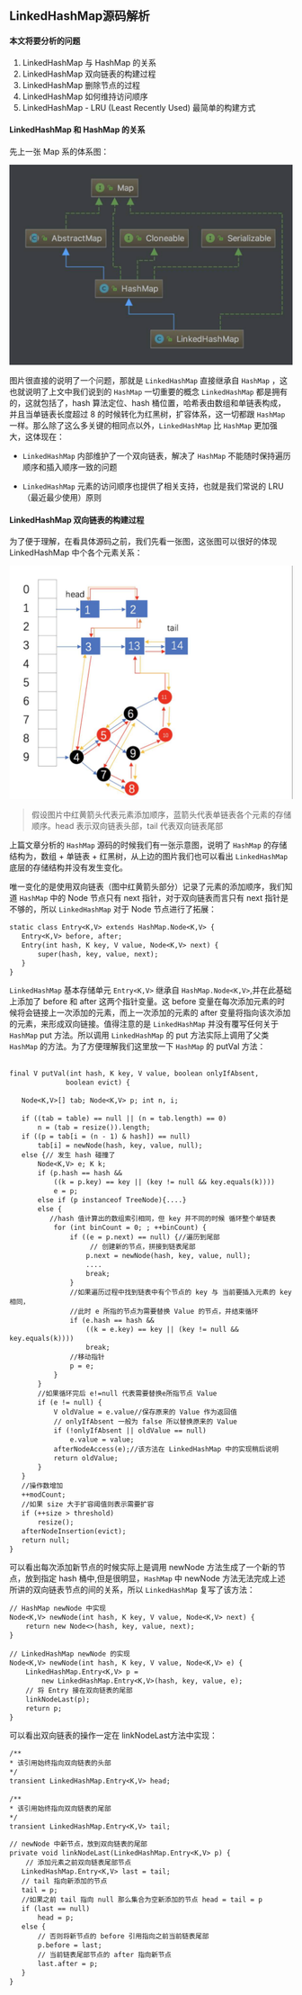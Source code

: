 ## LinkedHashMap源码解析
#### 本文将要分析的问题
1. LinkedHashMap 与 HashMap 的关系
2. LinkedHashMap 双向链表的构建过程
3. LinkedHashMap 删除节点的过程
4. LinkedHashMap 如何维持访问顺序
5. LinkedHashMap - LRU (Least Recently Used) 最简单的构建方式

#### LinkedHashMap 和 HashMap 的关系
先上一张 Map 系的体系图：

![Map体系图](https://github.com/ZLOVE320483/DayDayUp/blob/main/pic/linkedhashmap1.png)

图片很直接的说明了一个问题，那就是 ```LinkedHashMap``` 直接继承自 ```HashMap``` ，这也就说明了上文中我们说到的 ```HashMap``` 一切重要的概念 ```LinkedHashMap``` 都是拥有的，这就包括了，hash 算法定位、hash 桶位置，哈希表由数组和单链表构成，并且当单链表长度超过 8 的时候转化为红黑树，扩容体系，这一切都跟 ```HashMap``` 一样。那么除了这么多关键的相同点以外，```LinkedHashMap``` 比 ```HashMap``` 更加强大，这体现在：

- ```LinkedHashMap``` 内部维护了一个双向链表，解决了 ```HashMap``` 不能随时保持遍历顺序和插入顺序一致的问题

- ```LinkedHashMap``` 元素的访问顺序也提供了相关支持，也就是我们常说的 LRU（最近最少使用）原则

#### LinkedHashMap 双向链表的构建过程

为了便于理解，在看具体源码之前，我们先看一张图，这张图可以很好的体现 LinkedHashMap 中个各个元素关系：

![LinkedHashMap元素关系](https://github.com/ZLOVE320483/DayDayUp/blob/main/pic/linkedhashmap2.png)

> 假设图片中红黄箭头代表元素添加顺序，蓝箭头代表单链表各个元素的存储顺序。head 表示双向链表头部，tail 代表双向链表尾部

上篇文章分析的 ```HashMap``` 源码的时候我们有一张示意图，说明了 ```HashMap``` 的存储结构为，数组 + 单链表 + 红黑树，从上边的图片我们也可以看出 ```LinkedHashMap``` 底层的存储结构并没有发生变化。

唯一变化的是使用双向链表（图中红黄箭头部分）记录了元素的添加顺序，我们知道 ```HashMap``` 中的 Node 节点只有 next 指针，对于双向链表而言只有 next 指针是不够的，所以 ```LinkedHashMap``` 对于 Node 节点进行了拓展：

```
static class Entry<K,V> extends HashMap.Node<K,V> {
   Entry<K,V> before, after;
   Entry(int hash, K key, V value, Node<K,V> next) {
       super(hash, key, value, next);
   }
}
```

```LinkedHashMap``` 基本存储单元 ```Entry<K,V>``` 继承自 ```HashMap.Node<K,V>```,并在此基础上添加了 before 和 after 这两个指针变量。这 before 变量在每次添加元素的时候将会链接上一次添加的元素，而上一次添加的元素的 after 变量将指向该次添加的元素，来形成双向链接。值得注意的是 ```LinkedHashMap``` 并没有覆写任何关于 ```HashMap``` put 方法。所以调用 ```LinkedHashMap``` 的 put 方法实际上调用了父类 ```HashMap``` 的方法。为了方便理解我们这里放一下 ```HashMap``` 的 putVal 方法：

```

final V putVal(int hash, K key, V value, boolean onlyIfAbsent,
              boolean evict) {
              
   Node<K,V>[] tab; Node<K,V> p; int n, i;
   
   if ((tab = table) == null || (n = tab.length) == 0)
       n = (tab = resize()).length;
   if ((p = tab[i = (n - 1) & hash]) == null)
       tab[i] = newNode(hash, key, value, null);
   else {// 发生 hash 碰撞了
       Node<K,V> e; K k;
       if (p.hash == hash &&
           ((k = p.key) == key || (key != null && key.equals(k))))
           e = p;
       else if (p instanceof TreeNode){....}
       else {
          //hash 值计算出的数组索引相同，但 key 并不同的时候 循环整个单链表
           for (int binCount = 0; ; ++binCount) {
               if ((e = p.next) == null) {//遍历到尾部
                    // 创建新的节点，拼接到链表尾部
                   p.next = newNode(hash, key, value, null);
                   ....
                   break;
               }
               //如果遍历过程中找到链表中有个节点的 key 与 当前要插入元素的 key 相同，
               //此时 e 所指的节点为需要替换 Value 的节点，并结束循环
               if (e.hash == hash &&
                   ((k = e.key) == key || (key != null && key.equals(k))))
                   break;
               //移动指针    
               p = e;
           }
       }
       //如果循环完后 e!=null 代表需要替换e所指节点 Value
       if (e != null) {
           V oldValue = e.value//保存原来的 Value 作为返回值
           // onlyIfAbsent 一般为 false 所以替换原来的 Value
           if (!onlyIfAbsent || oldValue == null)
               e.value = value;
           afterNodeAccess(e);//该方法在 LinkedHashMap 中的实现稍后说明
           return oldValue;
       }
   }
   //操作数增加
   ++modCount;
   //如果 size 大于扩容阈值则表示需要扩容
   if (++size > threshold)
       resize();
   afterNodeInsertion(evict);
   return null;
}
```

可以看出每次添加新节点的时候实际上是调用 newNode 方法生成了一个新的节点，放到指定 hash 桶中,但是很明显，```HashMap``` 中 newNode 方法无法完成上述所讲的双向链表节点的间的关系，所以 ```LinkedHashMap``` 复写了该方法：

```
// HashMap newNode 中实现
Node<K,V> newNode(int hash, K key, V value, Node<K,V> next) {
    return new Node<>(hash, key, value, next);
}

// LinkedHashMap newNode 的实现
Node<K,V> newNode(int hash, K key, V value, Node<K,V> e) {
    LinkedHashMap.Entry<K,V> p =
        new LinkedHashMap.Entry<K,V>(hash, key, value, e);
    // 将 Entry 接在双向链表的尾部
    linkNodeLast(p);
    return p;
}
```

可以看出双向链表的操作一定在 linkNodeLast方法中实现：

```
/**
* 该引用始终指向双向链表的头部
*/
transient LinkedHashMap.Entry<K,V> head;

/**
* 该引用始终指向双向链表的尾部
*/
transient LinkedHashMap.Entry<K,V> tail;
```

```
// newNode 中新节点，放到双向链表的尾部
private void linkNodeLast(LinkedHashMap.Entry<K,V> p) {
    // 添加元素之前双向链表尾部节点
   LinkedHashMap.Entry<K,V> last = tail;
   // tail 指向新添加的节点
   tail = p;
   //如果之前 tail 指向 null 那么集合为空新添加的节点 head = tail = p
   if (last == null)
       head = p;
   else {
       // 否则将新节点的 before 引用指向之前当前链表尾部
       p.before = last;
       // 当前链表尾部节点的 after 指向新节点
       last.after = p;
   }
}
```